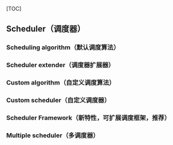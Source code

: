 [TOC]



## Scheduler（调度器）

### Scheduling algorithm（默认调度算法）

### Scheduler extender（调度器扩展器）

### Custom algorithm（自定义调度算法）

### Custom scheduler（自定义调度器）

### Scheduler Framework（新特性，可扩展调度框架，推荐）

### Multiple scheduler（多调度器）

